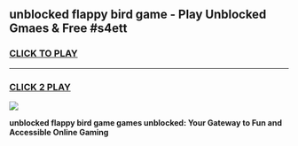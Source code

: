 
## unblocked flappy bird game - Play Unblocked Gmaes & Free #s4ett
<h3>
<a href="https://news.freeplayer.one?title=unblocked_flappy_bird_game&ref=03M">CLICK TO PLAY</a></h3>
<hr>

<h3>
<a href="https://news.freeplayer.one?title=unblocked_flappy_bird_game&ref=03M">CLICK 2 PLAY</a>
  
</h3>

<a href="https://news.freeplayer.one?title=unblocked_flappy_bird_game&ref=03M"><img src="https://clearcache.store/games.png"></a>


**unblocked flappy bird game games unblocked: Your Gateway to Fun and Accessible Online Gaming**
